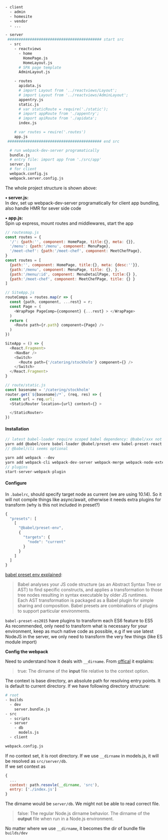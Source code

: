 ```sh
- client
  - admin  
  - homesite
  - vendor
  - ...

- server
 ########################################## start src
  - src
    - reactviews
      - home
        HomePage.js
        HomeLayout.js
      # SPA page template
      AdminLayout.js

    - routes
      apidata.js
      # import Layout from '../reactviews/Layout';
      # import Layout from '../reactviews/AdminLayout';
      appentry.js
      static.js
      # var staticRoute = require('./static');
      # import appRoute from './appentry';
      # import apiRoute from './apidata';
      index.js

    # var routes = reuire('.routes')
    app.js
 ########################################## end src

  # run webpack-dev-server programatically
  bundle.js
  # entry file: import app from './src/app'
  server.js
  # for client
  webpack.config.js
  webpack.server.config.js
```
The whole project structure is shown above:   

**• server.js:**  
  In dev, set up webpack-dev-server programatically for client app bundling, also handle HMR for sever side code

**• app.js:**  
  Spin up express, mount routes and middlewares, start the app


```js
// routesmap.js
const routes = {
  '/': {path:'', component: HomePage, title:{}, meta: {}},
  '/menu': {path:'/menu', component: MenuPage},
  '/meet-chef': {path:'/meet-chef', component: MeetChefPage},
}
const routes = [
  {path:'', component: HomePage, title:{}, meta: {desc:''}},
  {path:'/menu', component: MenuPage, title: {}, },
  {path:'/menu/:id', component: MenuDetailPage, title:{} },  
  {path:'/meet-chef', component: MeetChefPage, title: {} }  
]

// SiteApp.js
routeComps = routes.map(r => {
  const {path, component, ...rest} = r;
  const Page = (
    <WrapPage PageComp={component} {...rest} > </WrapPage>
  )
  return (
    <Route path={r.path} component={Page} />
  )
})

SiteApp = () => {
  <React.Fragment>
    <NavBar />
    <Switch>
      <Route path={'/catering/stockholm'} component={} />
    </Switch>
  </React.Fragment>
}

// route/static.js
const basename = '/catering/stockholm'
router.get(`${basename}/*`, (req, res) => {
  const url = req.url;
  <StaticRouter location={url} context={} >

  </StaticRouter>
})
```

#### Installation
```js
// latest babel-loader require scoped babel dependency: @babel/xxx not babel-xxx
yarn add @babel/core babel-loader @babel/preset-env babel-preset-react
// @babel/cli seems optional

yarn add webpack --dev
yarn add webpack-cli webpack-dev-server webpack-merge webpack-node-externals  
// plugins
start-server-webpack-plugin

```

#### Configure
In `.babelrc`, should specify target node as current (we are using 10.14). So it will not compile things like async/await, otherwise it needs extra plugins for transform (why is this not included in preset?)
```js
{
  "presets": [
    [
      "@babel/preset-env",
      {
        "targets": {
          "node": "current"
        }
      }
    ]
  ]
}
```
[babel preset env explained](https://codeburst.io/babel-preset-env-cbc0bbf06b8f):

> Babel analyses your JS code structure (as an Abstract Syntax Tree or AST) to find specific constructs, and applies a transformation to those tree nodes resulting in syntax executable by older JS runtimes.  
Each AST transformation is packaged as a Babel plugin for simple sharing and composition. Babel presets are combinations of plugins to support particular environments.

`babel-preset-es2015` have plugins to transform each ES6 feature to ES5  
As recommended, only need to transform what is necessary for your environment, keep as much native code as possible, e.g if we use latest NodeJS in the server, we only need to transform the very few things (like ES module import)

**Config the webpack**

Need to understand how it deals with `__dirname`. From [offical](https://webpack.js.org/configuration/node/#node-__dirname) it explains:

> true: The dirname of the **input** file relative to the context option.  

The context is base directory, an absolute path for resolving entry points. It is default to current directory. If we have following directory structure:
```sh
# root
- builds
  - dev
    server.bundle.js
- src
  - scripts
  - server
    - db
      models.js
  - client

webpack.config.js
```
If no context set, it is root directory. If we use `__dirname` in models.js, it will be resolved as `src/server/db`.   
If we set context as
```js
{
  ...
  context: path.resovle(__dirname, 'src'),
  entry: ['./index.js']
}
```
The dirname would be `server/db`. We might not be able to read correct file.

> false: The regular Node.js dirname behavior. The dirname of the **output** file when run in a Node.js environment.

No matter where we use `__dirname`, it becomes the dir of bundle file `builds/dev`
